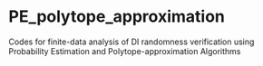 # PE_polytope_approximation
Codes for finite-data analysis of DI randomness verification using Probability Estimation and Polytope-approximation Algorithms
